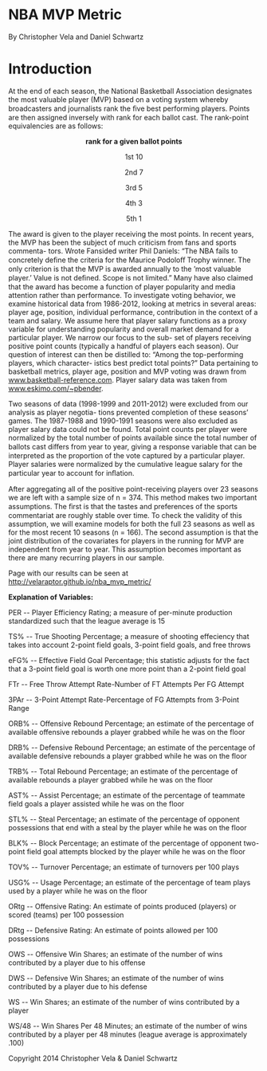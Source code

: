 NBA MVP Metric
==============
By Christopher Vela and Daniel Schwartz

Introduction
===============
At the end of each season, the National Basketball Association designates the most valuable player
(MVP) based on a voting system whereby broadcasters and journalists rank the ﬁve best performing players. Points are then assigned inversely with rank for each ballot cast. The rank-point
equivalencies are as follows:

<b><center>rank for a given ballot points</b>

1st 10

2nd 7

3rd 5

4th 3

5th 1
</b></center>
The award is given to the player receiving the most points.
In recent years, the MVP has been the subject of much criticism from fans and sports commenta-
tors. Wrote Fansided writer Phil Daniels: “The NBA fails to concretely deﬁne the criteria for the
Maurice Podoloﬀ Trophy winner. The only criterion is that the MVP is awarded annually to the
’most valuable player.’ Value is not deﬁned. Scope is not limited.” Many have also claimed that
the award has become a function of player popularity and media attention rather than performance.
To investigate voting behavior, we examine historical data from 1986-2012, looking at metrics in
several areas: player age, position, individual performance, contribution in the context of a team
and salary. We assume here that player salary functions as a proxy variable for understanding
popularity and overall market demand for a particular player. We narrow our focus to the sub-
set of players receiving positive point counts (typically a handful of players each season). Our
question of interest can then be distilled to: “Among the top-performing players, which character-
istics best predict total points?” Data pertaining to basketball metrics, player age, position and
MVP voting was drawn from www.basketball-reference.com. Player salary data was taken from
www.eskimo.com/~pbender.

Two seasons of data (1998-1999 and 2011-2012) were excluded from our analysis as player negotia-
tions prevented completion of these seasons’ games. The 1987-1988 and 1990-1991 seasons were also
excluded as player salary data could not be found. Total point counts per player were normalized
by the total number of points available since the total number of ballots cast diﬀers from year to
year, giving a response variable that can be interpreted as the proportion of the vote captured by a
particular player. Player salaries were normalized by the cumulative league salary for the particular
year to account for inﬂation.

After aggregating all of the positive point-receiving players over 23 seasons we are left with a sample
size of n = 374. This method makes two important assumptions. The ﬁrst is that the tastes and
preferences of the sports commentariat are roughly stable over time. To check the validity of this
assumption, we will examine models for both the full 23 seasons as well as for the most recent 10
seasons (n = 166). The second assumption is that the joint distribution of the covariates for players
in the running for MVP are independent from year to year. This assumption becomes important
as there are many recurring players in our sample.

Page with our results can be seen at http://velaraptor.github.io/nba_mvp_metric/



<b>Explanation of Variables:</b>

PER -- Player Efficiency Rating; a measure of per-minute production standardized such that the league average is 15

TS% -- True Shooting Percentage; a measure of shooting effeciency that takes into account 2-point field goals, 3-point field goals, and free throws

eFG% -- Effective Field Goal Percentage; this statistic adjusts for the fact that a 3-point field goal is worth one more point than a 2-point field goal

FTr -- Free Throw Attempt Rate-Number of FT Attempts Per FG Attempt

3PAr -- 3-Point Attempt Rate-Percentage of FG Attempts from 3-Point Range

ORB% -- Offensive Rebound Percentage; an estimate of the percentage of available offensive rebounds a player grabbed while he was on the floor

DRB% -- Defensive Rebound Percentage; an estimate of the percentage of available defensive rebounds a player grabbed while he was on the floor

TRB% -- Total Rebound Percentage; an estimate of the percentage of available rebounds a player grabbed while he was on the floor

AST% -- Assist Percentage; an estimate of the percentage of teammate field goals a player assisted while he was on the floor

STL% -- Steal Percentage; an estimate of the percentage of opponent possessions that end with a steal by the player while he was on the floor

BLK% -- Block Percentage; an estimate of the percentage of opponent two-point field goal attempts blocked by the player while he was on the floor

TOV% -- Turnover Percentage; an estimate of turnovers per 100 plays

USG% -- Usage Percentage; an estimate of the percentage of team plays used by a player while he was on the floor

ORtg -- Offensive Rating: An estimate of points produced (players) or scored (teams) per 100 possession

DRtg -- Defensive Rating: An estimate of points allowed per 100 possessions

OWS -- Offensive Win Shares; an estimate of the number of wins contributed by a player due to his offense

DWS -- Defensive Win Shares; an estimate of the number of wins contributed by a player due to his defense

WS -- Win Shares; an estimate of the number of wins contributed by a player

WS/48 -- Win Shares Per 48 Minutes; an estimate of the number of wins contributed by a player per 48 minutes (league average is approximately .100)

Copyright 2014 Christopher Vela & Daniel Schwartz


